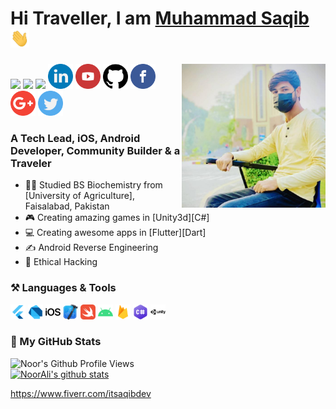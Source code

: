 <h1>Hi Traveller, I am <a href="https://www.fiverr.com/itsaqibdev">Muhammad Saqib</a><img src="https://raw.githubusercontent.com/ABSphreak/ABSphreak/master/gifs/Hi.gif" width="30px" height="30px"></h1>
<img align='right' src="https://raw.githubusercontent.com/iTMaster228/iTMaster228/main/dp.png" width="230" />
<a href="https://www.fiverr.com/itsaqibdev"><img src="https://freelogopng.com/images/all_img/1656739257fiverr-logo-transparent.png" width="40" /></a>
<a href="https://wa.link/yks0k7"><img src="https://seeklogo.com/images/W/whatsapp-logo-33F6A82887-seeklogo.com.png" width="40" /></a>
<a href="https://www.instagram.com/i___am___saqib"><img src="https://png.pngtree.com/png-vector/20221018/ourmid/pngtree-instagram-social-platform-icon-png-image_6315976.png" width="40" /></a>
<a href="https://www.linkedin.com/in/iTMaster228"><img src="https://raw.githubusercontent.com/iTMaster228/iTMaster228/main/logos/linkedin.png" width="40" /></a>
<a href="https://youtube.com/@pakflutterdev"><img src="https://raw.githubusercontent.com/iTMaster228/iTMaster228/main/logos/youtube-logo.png" width="40" /></a>
<a href="https://github.com/iTMaster228"><img src="https://raw.githubusercontent.com/iTMaster228/iTMaster228/main/logos/github-logo.png" width="40" /></a>
<a href="https://www.facebook.com/itmasterofficial/"><img src="https://raw.githubusercontent.com/iTMaster228/iTMaster228/main/logos/facebook.png" width="40" /></a>
<a href="mailto:itsaqib228@gmail.com"><img src="https://raw.githubusercontent.com/iTMaster228/iTMaster228/main/logos/google-plus.png" width="40" /></a>
<a href="https://twitter.com/iTMaster228"><img src="https://raw.githubusercontent.com/iTMaster228/iTMaster228/main/logos/twitter.png" width="40" /></a>

### A Tech Lead, iOS, Android Developer, Community Builder & a Traveler
- 🙋‍♂️ Studied BS Biochemistry from [University of Agriculture], Faisalabad, Pakistan
- 🎮 Creating amazing games in [Unity3d][C#]
- 💻 Creating awesome apps in [Flutter][Dart]
- ✍️ Android Reverse Engineering 
- 📝 Ethical Hacking

### ⚒️ Languages & Tools

<code><img width=24px src="https://raw.githubusercontent.com/github/explore/80688e429a7d4ef2fca1e82350fe8e3517d3494d/topics/flutter/flutter.png"></code>
<code><img width=24px src="https://raw.githubusercontent.com/github/explore/80688e429a7d4ef2fca1e82350fe8e3517d3494d/topics/dart/dart.png"></code>
<code><img width=24px src="https://raw.githubusercontent.com/github/explore/80688e429a7d4ef2fca1e82350fe8e3517d3494d/topics/ios/ios.png"></code>
<code><img width=24px src="https://raw.githubusercontent.com/github/explore/80688e429a7d4ef2fca1e82350fe8e3517d3494d/topics/xcode/xcode.png"></code>
<code><img width=24px src="https://raw.githubusercontent.com/github/explore/80688e429a7d4ef2fca1e82350fe8e3517d3494d/topics/swift/swift.png"></code>
<code><img width=24px src="https://raw.githubusercontent.com/github/explore/80688e429a7d4ef2fca1e82350fe8e3517d3494d/topics/android/android.png"></code>
<code><img width=24px src="https://raw.githubusercontent.com/github/explore/80688e429a7d4ef2fca1e82350fe8e3517d3494d/topics/firebase/firebase.png"></code>
<code><img width=24px src="https://raw.githubusercontent.com/github/explore/80688e429a7d4ef2fca1e82350fe8e3517d3494d/topics/csharp/csharp.png"></code>
<code><img width=24px src="https://raw.githubusercontent.com/github/explore/80688e429a7d4ef2fca1e82350fe8e3517d3494d/topics/unity/unity.png"></code>

### 📝 My GitHub Stats 

![Noor's Github Profile Views](https://komarev.com/ghpvc/?username=itmaster228&color=blueviolet)
<br/>
[![NoorAli's github stats](https://github-readme-stats.vercel.app/api?username=itmaster228&theme=gotham)](https://github.com/iTMaster228/github-readme-stats)

https://www.fiverr.com/itsaqibdev
